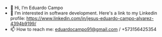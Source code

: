 - 👋 Hi, I’m Eduardo Campo
- 👀 I’m interested in software development. Here's a link to my Linkedin profile: https://www.linkedin.com/in/jesus-eduardo-campo-alvarez-4394b9199/
- 📫 How to reach me: eduardocampo91@gmail.com / +573156425354

<!---
Gadoxplayer/Gadoxplayer is a ✨ special ✨ repository because its `README.md` (this file) appears on your GitHub profile.
You can click the Preview link to take a look at your changes.
--->
